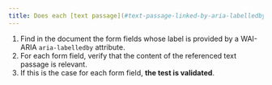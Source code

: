 ```yaml
---
title: Does each [text passage](#text-passage-linked-by-aria-labelledby-or-aria-describedby) associated via the WAI-ARIA attribute `aria-labelledby` allow us to know the function exact [form field](#form-input-field) with which it is associated?
---
```


1. Find in the document the form fields whose label is provided by a WAI-ARIA `aria-labelledby` attribute.
2. For each form field, verify that the content of the referenced text passage is relevant.
3. If this is the case for each form field, **the test is validated**.

